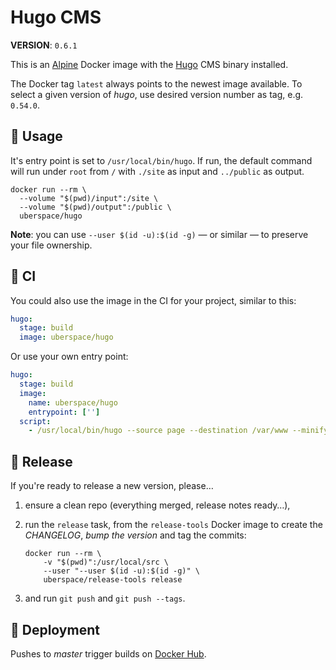 # Hugo CMS

**VERSION**: `0.6.1`

This is an [Alpine][] Docker image with the [Hugo][] CMS binary installed.

The Docker tag `latest` always points to the newest image available. To select a
given version of _hugo_, use desired version number as tag, e.g. `0.54.0`.

## :children_crossing: Usage

It's entry point is set to `/usr/local/bin/hugo`. If run, the default command
will run under `root` from `/` with `./site` as input and `../public` as output.

```shell
docker run --rm \
  --volume "$(pwd)/input":/site \
  --volume "$(pwd)/output":/public \
  uberspace/hugo
```

**Note**: you can use `--user $(id -u):$(id -g)` — or similar — to preserve your
file ownership.

## :construction_worker: CI

You could also use the image in the CI for your project, similar to this:

```yaml
hugo:
  stage: build
  image: uberspace/hugo
```

Or use your own entry point:

```yaml
hugo:
  stage: build
  image:
    name: uberspace/hugo
    entrypoint: ['']
  script:
    - /usr/local/bin/hugo --source page --destination /var/www --minify
```

## :bookmark: Release

If you're ready to release a new version, please…

1.  ensure a clean repo (everything merged, release notes ready…),

2.  run the `release` task, from the `release-tools` Docker image to create the
    _CHANGELOG_, _bump the version_ and tag the commits:

    ```shell
    docker run --rm \
    	-v "$(pwd)":/usr/local/src \
    	--user "--user $(id -u):$(id -g)" \
    	uberspace/release-tools release
    ```

3.  and run `git push` and `git push --tags`.

## :rocket: Deployment

Pushes to _master_ trigger builds on [Docker Hub][].

[alpine]: https://hub.docker.com/_/alpine/
[docker hub]: https://hub.docker.com/r/uberspace/hugo
[hugo]: https://gohugo.io
